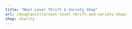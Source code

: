 ```yaml
---
title: "Next Level Thrift & Variety Shop"
url: /douglasville/next-level-thrift-and-variety-shop/
shop: charity
---
```

